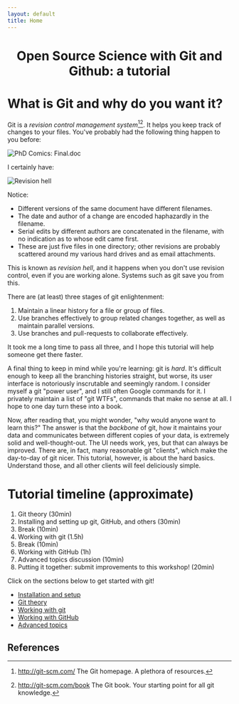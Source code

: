 ```yaml
---
layout: default
title: Home
---
```


# <center> Open Source Science with Git and Github: a tutorial </center>

# What is Git and why do you want it?

Git is a _revision control management system_[^git][^gitbook]. It helps you
keep track of changes to your files. You've probably had the following thing
happen to you before:

![PhD Comics:
Final.doc](http://www.phdcomics.com/comics/archive/phd101212s.gif)

I certainly have:

![Revision hell](/git-tutorial/images/revhell.png)

Notice:

- Different versions of the same document have different filenames.
- The date and author of a change are encoded haphazardly in the filename.
- Serial edits by different authors are concatenated in the filename, with no
  indication as to whose edit came first.
- These are just five files in one directory; other revisions are probably
  scattered around my various hard drives and as email attachments.

This is known as _revision hell_, and it happens when you don't use revision
control, even if you are working alone. Systems such as git save you from this.

There are (at least) three stages of git enlightenment:

1. Maintain a linear history for a file or group of files.
2. Use branches effectively to group related changes together, as well as
   maintain parallel versions.
3. Use branches and pull-requests to collaborate effectively.

It took me a long time to pass all three, and I hope this tutorial will help
someone get there faster.

A final thing to keep in mind while you're learning: git is *hard*.
It's difficult enough to keep all the branching histories straight, but
worse, its user interface is notoriously inscrutable and seemingly random.
I consider myself a git "power user", and I still often Google commands for
it.
I privately maintain a list of "git WTFs", commands that make no sense at all.
I hope to one day turn these into a book.

Now, after reading that, you might wonder, "why would anyone want to learn
this?"
The answer is that the *backbone* of git, how it maintains your data and
communicates between different copies of your data, is extremely solid and
well-thought-out.
The UI needs work, yes, but that can always be improved.
There are, in fact, many reasonable git "clients", which make the day-to-day of
git nicer.
This tutorial, however, is about the hard basics.
Understand those, and all other clients will feel deliciously simple.

# Tutorial timeline (approximate)

1. Git theory (30min)
2. Installing and setting up git, GitHub, and others (30min)
3. Break (10min)
4. Working with git (1.5h)
5. Break (10min)
6. Working with GitHub (1h)
7. Advanced topics discussion (10min)
8. Putting it together: submit improvements to this workshop! (20min)

Click on the sections below to get started with git!

- [Installation and setup](/git-tutorial/installation/)
- [Git theory](/git-tutorial/git-theory/)
- [Working with git](/git-tutorial/working-with-git/)
- [Working with GitHub](/git-tutorial/working-with-github/)
- [Advanced topics](/git-tutorial/advanced-topics/)

## References

[^git]: http://git-scm.com/ The Git homepage. A plethora of resources.

[^gitbook]: http://git-scm.com/book The Git book. Your starting point for all
    git knowledge.
